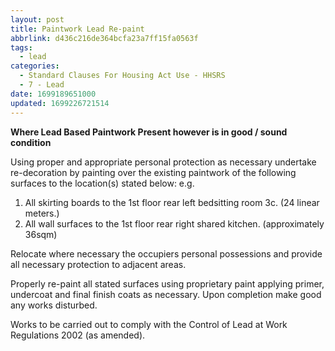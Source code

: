 ```yaml
---
layout: post
title: Paintwork Lead Re-paint
abbrlink: d436c216de364bcfa23a7ff15fa0563f
tags:
  - lead
categories:
  - Standard Clauses For Housing Act Use - HHSRS
  - 7 - Lead
date: 1699189651000
updated: 1699226721514
---
```


**Where Lead Based Paintwork Present however is in good / sound condition**

Using proper and appropriate personal protection as necessary undertake re-decoration by painting over the existing paintwork of the following surfaces to the location(s) stated below: e.g.

1. All skirting boards to the 1st floor rear left bedsitting room 3c. (24 linear meters.)
2. All wall surfaces to the 1st floor rear right shared kitchen. (approximately 36sqm)

Relocate where necessary the occupiers personal possessions and provide all necessary protection to adjacent areas.

Properly re-paint all stated surfaces using proprietary paint applying primer, undercoat and final finish coats as necessary. Upon completion make good any works disturbed.

Works to be carried out to comply with the Control of Lead at Work Regulations 2002 (as amended).
